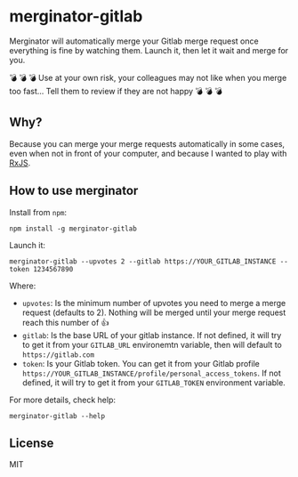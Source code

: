 # merginator-gitlab

Merginator will automatically merge your Gitlab merge request once everything is fine by watching them. Launch it, then let it wait and merge for you.

💣 💣 💣 Use at your own risk, your colleagues may not like when you merge too fast... Tell them to review if they are not happy 💣 💣 💣

## Why?

Because you can merge your merge requests automatically in some cases, even when not in front of your computer, and because I wanted to play with [RxJS](https://rxjs-dev.firebaseapp.com/).

## How to use merginator

Install from `npm`:

```
npm install -g merginator-gitlab
```

Launch it:

```
merginator-gitlab --upvotes 2 --gitlab https://YOUR_GITLAB_INSTANCE --token 1234567890
```

Where:

- `upvotes`: Is the minimum number of upvotes you need to merge a merge request (defaults to 2). Nothing will be merged until your merge request reach this number of 👍
- `gitlab`: Is the base URL of your gitlab instance. If not defined, it will try to get it from your `GITLAB_URL` environemtn variable, then will default to `https://gitlab.com`
- `token`: Is your Gitlab token. You can get it from your Gitlab profile `https://YOUR_GITLAB_INSTANCE/profile/personal_access_tokens`. If not defined, it will try to get it from your `GITLAB_TOKEN` environment variable.

For more details, check help:

```
merginator-gitlab --help
```

## License

MIT